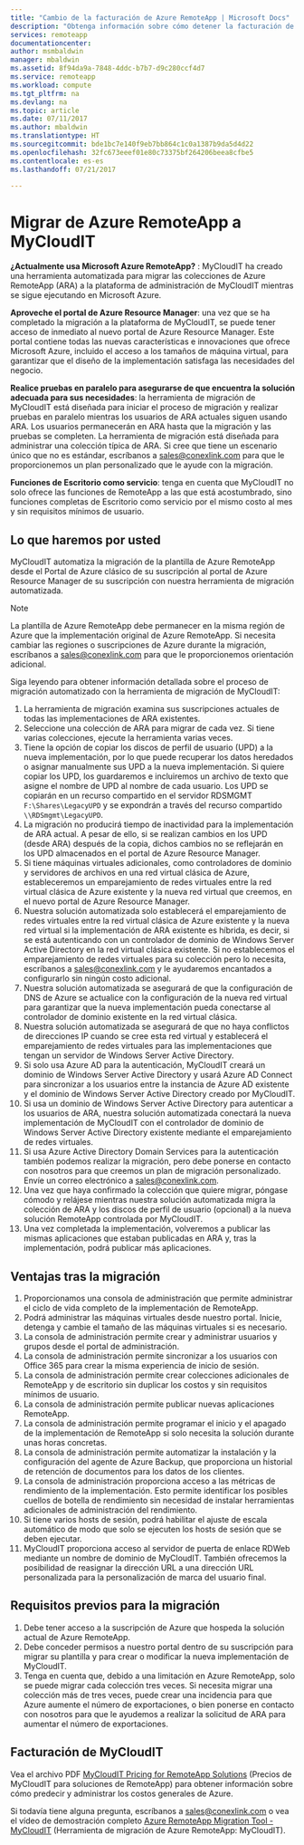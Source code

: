 ```yaml
---
title: "Cambio de la facturación de Azure RemoteApp | Microsoft Docs"
description: "Obtenga información sobre cómo detener la facturación de Azure RemoteApp."
services: remoteapp
documentationcenter: 
author: msmbaldwin
manager: mbaldwin
ms.assetid: 8f94da9a-7848-4ddc-b7b7-d9c280ccf4d7
ms.service: remoteapp
ms.workload: compute
ms.tgt_pltfrm: na
ms.devlang: na
ms.topic: article
ms.date: 07/11/2017
ms.author: mbaldwin
ms.translationtype: HT
ms.sourcegitcommit: bde1bc7e140f9eb7bb864c1c0a1387b9da5d4d22
ms.openlocfilehash: 32fc673eeef01e80c73375bf264206beea8cfbe5
ms.contentlocale: es-es
ms.lasthandoff: 07/21/2017

---
```

# <a name="migrate-from-azure-remoteapp-to-mycloudit"></a>Migrar de Azure RemoteApp a MyCloudIT 

**¿Actualmente usa Microsoft Azure RemoteApp?** : MyCloudIT ha creado una herramienta automatizada para migrar las colecciones de Azure RemoteApp (ARA) a la plataforma de administración de MyCloudIT mientras se sigue ejecutando en Microsoft Azure.

**Aproveche el portal de Azure Resource Manager**: una vez que se ha completado la migración a la plataforma de MyCloudIT, se puede tener acceso de inmediato al nuevo portal de Azure Resource Manager. Este portal contiene todas las nuevas características e innovaciones que ofrece Microsoft Azure, incluido el acceso a los tamaños de máquina virtual, para garantizar que el diseño de la implementación satisfaga las necesidades del negocio.

**Realice pruebas en paralelo para asegurarse de que encuentra la solución adecuada para sus necesidades**: la herramienta de migración de MyCloudIT está diseñada para iniciar el proceso de migración y realizar pruebas en paralelo mientras los usuarios de ARA actuales siguen usando ARA.  Los usuarios permanecerán en ARA hasta que la migración y las pruebas se completen.  La herramienta de migración está diseñada para administrar una colección típica de ARA.  Si cree que tiene un escenario único que no es estándar, escríbanos a [sales@conexlink.com](mailto:sales@conexlink.com) para que le proporcionemos un plan personalizado que le ayude con la migración.

**Funciones de Escritorio como servicio**: tenga en cuenta que MyCloudIT no solo ofrece las funciones de RemoteApp a las que está acostumbrado, sino funciones completas de Escritorio como servicio por el mismo costo al mes y sin requisitos mínimos de usuario.

## <a name="what-we-will-do-for-you"></a>Lo que haremos por usted

MyCloudIT automatiza la migración de la plantilla de Azure RemoteApp desde el Portal de Azure clásico de su suscripción al portal de Azure Resource Manager de su suscripción con nuestra herramienta de migración automatizada.  

> [!NOTE]
> La plantilla de Azure RemoteApp debe permanecer en la misma región de Azure que la implementación original de Azure RemoteApp.  Si necesita cambiar las regiones o suscripciones de Azure durante la migración, escríbanos a [sales@conexlink.com](mailto:sales@conexlink.com) para que le proporcionemos orientación adicional.

Siga leyendo para obtener información detallada sobre el proceso de migración automatizado con la herramienta de migración de MyCloudIT:

1. La herramienta de migración examina sus suscripciones actuales de todas las implementaciones de ARA existentes.  
2. Seleccione una colección de ARA para migrar de cada vez.  Si tiene varias colecciones, ejecute la herramienta varias veces.
3. Tiene la opción de copiar los discos de perfil de usuario (UPD) a la nueva implementación, por lo que puede recuperar los datos heredados o asignar manualmente sus UPD a la nueva implementación. Si quiere copiar los UPD, los guardaremos e incluiremos un archivo de texto que asigne el nombre de UPD al nombre de cada usuario.  Los UPD se copiarán en un recurso compartido en el servidor RDSMGMT `F:\Shares\LegacyUPD` y se expondrán a través del recurso compartido `\\RDSmgmt\LegacyUPD`. 
4. La migración no producirá tiempo de inactividad para la implementación de ARA actual.  A pesar de ello, si se realizan cambios en los UPD (desde ARA) después de la copia, dichos cambios no se reflejarán en los UPD almacenados en el portal de Azure Resource Manager. 
5. Si tiene máquinas virtuales adicionales, como controladores de dominio y servidores de archivos en una red virtual clásica de Azure, estableceremos un emparejamiento de redes virtuales entre la red virtual clásica de Azure existente y la nueva red virtual que creemos, en el nuevo portal de Azure Resource Manager.
6. Nuestra solución automatizada solo establecerá el emparejamiento de redes virtuales entre la red virtual clásica de Azure existente y la nueva red virtual si la implementación de ARA existente es híbrida, es decir, si se está autenticando con un controlador de dominio de Windows Server Active Directory en la red virtual clásica existente. Si no establecemos el emparejamiento de redes virtuales para su colección pero lo necesita, escríbanos a [sales@conexlink.com](mailto:sales@conexlink.com) y le ayudaremos encantados a configurarlo sin ningún costo adicional.
7. Nuestra solución automatizada se asegurará de que la configuración de DNS de Azure se actualice con la configuración de la nueva red virtual para garantizar que la nueva implementación pueda conectarse al controlador de dominio existente en la red virtual clásica.
8. Nuestra solución automatizada se asegurará de que no haya conflictos de direcciones IP cuando se cree esta red virtual y establecerá el emparejamiento de redes virtuales para las implementaciones que tengan un servidor de Windows Server Active Directory.
9. Si solo usa Azure AD para la autenticación, MyCloudIT creará un dominio de Windows Server Active Directory y usará Azure AD Connect para sincronizar a los usuarios entre la instancia de Azure AD existente y el dominio de Windows Server Active Directory creado por MyCloudIT.
10. Si usa un dominio de Windows Server Active Directory para autenticar a los usuarios de ARA, nuestra solución automatizada conectará la nueva implementación de MyCloudIT con el controlador de dominio de Windows Server Active Directory existente mediante el emparejamiento de redes virtuales.
11. Si usa Azure Active Directory Domain Services para la autenticación también podemos realizar la migración, pero debe ponerse en contacto con nosotros para que creemos un plan de migración personalizado.  Envíe un correo electrónico a [sales@conexlink.com](mailto:sales@conexlink.com). 
12. Una vez que haya confirmado la colección que quiere migrar, póngase cómodo y relájese mientras nuestra solución automatizada migra la colección de ARA y los discos de perfil de usuario (opcional) a la nueva solución RemoteApp controlada por MyCloudIT.
13. Una vez completada la implementación, volveremos a publicar las mismas aplicaciones que estaban publicadas en ARA y, tras la implementación, podrá publicar más aplicaciones.

## <a name="post-migration-benefits"></a>Ventajas tras la migración

1. Proporcionamos una consola de administración que permite administrar el ciclo de vida completo de la implementación de RemoteApp.
2. Podrá administrar las máquinas virtuales desde nuestro portal.  Inicie, detenga y cambie el tamaño de las máquinas virtuales si es necesario.
3. La consola de administración permite crear y administrar usuarios y grupos desde el portal de administración.
4. La consola de administración permite sincronizar a los usuarios con Office 365 para crear la misma experiencia de inicio de sesión.
5. La consola de administración permite crear colecciones adicionales de RemoteApp y de escritorio sin duplicar los costos y sin requisitos mínimos de usuario. 
6. La consola de administración permite publicar nuevas aplicaciones RemoteApp.
7. La consola de administración permite programar el inicio y el apagado de la implementación de RemoteApp si solo necesita la solución durante unas horas concretas.
8. La consola de administración permite automatizar la instalación y la configuración del agente de Azure Backup, que proporciona un historial de retención de documentos para los datos de los clientes.
9. La consola de administración proporciona acceso a las métricas de rendimiento de la implementación.  Esto permite identificar los posibles cuellos de botella de rendimiento sin necesidad de instalar herramientas adicionales de administración del rendimiento.
10. Si tiene varios hosts de sesión, podrá habilitar el ajuste de escala automático de modo que solo se ejecuten los hosts de sesión que se deben ejecutar.
11. MyCloudIT proporciona acceso al servidor de puerta de enlace RDWeb mediante un nombre de dominio de MyCloudIT.  También ofrecemos la posibilidad de reasignar la dirección URL a una dirección URL personalizada para la personalización de marca del usuario final.

## <a name="prerequisites-for-migration"></a>Requisitos previos para la migración

1. Debe tener acceso a la suscripción de Azure que hospeda la solución actual de Azure RemoteApp.
2. Debe conceder permisos a nuestro portal dentro de su suscripción para migrar su plantilla y para crear o modificar la nueva implementación de MyCloudIT.
3. Tenga en cuenta que, debido a una limitación en Azure RemoteApp, solo se puede migrar cada colección tres veces.  Si necesita migrar una colección más de tres veces, puede crear una incidencia para que Azure aumente el número de exportaciones, o bien ponerse en contacto con nosotros para que le ayudemos a realizar la solicitud de ARA para aumentar el número de exportaciones.

## <a name="mycloudit-billing"></a>Facturación de MyCloudIT

Vea el archivo PDF [MyCloudIT Pricing for RemoteApp Solutions](https://mcitdocuments.blob.core.windows.net/terms/MyCloudIT_Pricing_Overview.pdf) (Precios de MyCloudIT para soluciones de RemoteApp) para obtener información sobre cómo predecir y administrar los costos generales de Azure.

Si todavía tiene alguna pregunta, escríbanos a [sales@conexlink.com](mailto:sales@conexlink.com) o vea el vídeo de demostración completo [Azure RemoteApp Migration Tool - MyCloudIT](https://www.youtube.com/watch?v=YQ_1F-JeeLM&t=482s) (Herramienta de migración de Azure RemoteApp: MyCloudIT). 


